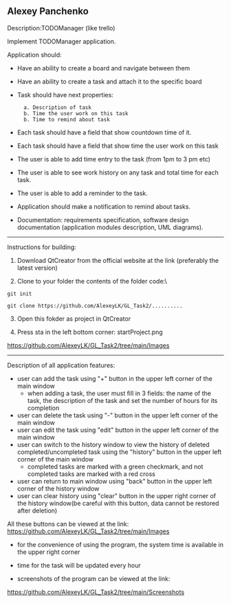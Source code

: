 Alexey Panchenko
-----------------------------------------------------------------------------------------------------------------------------------------------------------------------------------
Description:TODOManager (like trello)

Implement TODOManager application. 

Application should:
- Have an ability to create a board and navigate between them
- Have an ability to create a task and attach it to the specific board
- Task should have next properties:

        a. Description of task
        b. Time the user work on this task
        b. Time to remind about task
- Each task should have a field that show countdown time of it.
- Each task should have a field that show time the user work on this task
- The user is able to add time entry to the task (from 1pm to 3 pm etc)
- The user is able to see work history on any task and total time for each task.
- The user is able to add a reminder to the task.
- Application should make a notification to remind about tasks.
- Documentation: requirements specification, software design documentation (application modules description, UML diagrams).
    
-----------------------------------------------------------------------------------------------------------------------------------------------------------------------------------
Instructions for building:

1) Download QtCreator from the official website at the link (preferably the latest version)

2) Clone to your folder the contents of the folder code:\

 `git init`

 `git clone https://github.com/AlexeyLK/GL_Task2/..........`

3) Open this fokder as project in QtCreator

4) Press sta in the left bottom corner: startProject.png

https://github.com/AlexeyLK/GL_Task2/tree/main/Images

-----------------------------------------------------------------------------------------------------------------------------------------------------------------------------------
Description of all application features:
- user can add the task using "+" button in the upper left corner of the main window
  - when adding a task, the user must fill in 3 fields: the name of the task, the description of the task and set the number of hours for its completion
- user can delete the task using "-" button in the upper left corner of the main window
- user can edit the task using "edit" button in the upper left corner of the main window
- user can switch to the history window to view the history of deleted completed/uncompleted task using the "history" button in the upper left corner of the main window 
  - completed tasks are marked with a green checkmark, and not completed tasks are marked with a red cross
- user can return to main window  using "back" button in the upper left corner of the history window
- user can clear history using "clear" button in the upper right corner of the history window(be careful with this button, data cannot be restored after deletion)

All these buttons can be viewed at the link:
https://github.com/AlexeyLK/GL_Task2/tree/main/Images

- for the convenience of using the program, the system time is available in the upper right corner

- time for the task will be updated every hour

- screenshots of the program can be viewed at the link:

https://github.com/AlexeyLK/GL_Task2/tree/main/Screenshots
